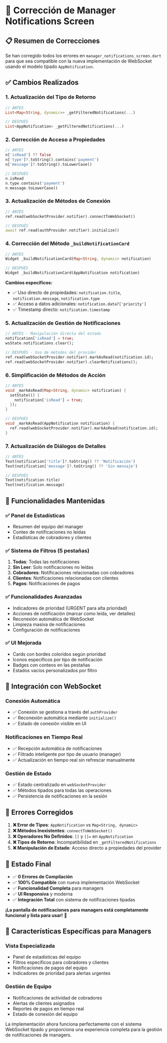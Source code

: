 # 🔧 Corrección de Manager Notifications Screen

## 📋 Resumen de Correcciones

Se han corregido todos los errores en `manager_notifications_screen.dart` para que sea compatible con la nueva implementación de WebSocket usando el modelo tipado `AppNotification`.

## ✅ **Cambios Realizados**

### **1. Actualización del Tipo de Retorno**
```dart
// ANTES
List<Map<String, dynamic>> _getFilteredNotifications(...)

// DESPUÉS  
List<AppNotification> _getFilteredNotifications(...)
```

### **2. Corrección de Acceso a Propiedades**
```dart
// ANTES
n['isRead'] ?? false
n['type']?.toString().contains('payment')
n['message']?.toString().toLowerCase()

// DESPUÉS
n.isRead
n.type.contains('payment')  
n.message.toLowerCase()
```

### **3. Actualización de Métodos de Conexión**
```dart
// ANTES
ref.read(webSocketProvider.notifier).connectToWebSocket()

// DESPUÉS
await ref.read(authProvider.notifier).initialize()
```

### **4. Corrección del Método `_buildNotificationCard`**
```dart
// ANTES
Widget _buildNotificationCard(Map<String, dynamic> notification)

// DESPUÉS
Widget _buildNotificationCard(AppNotification notification)
```

**Cambios específicos:**
- ✅ Uso directo de propiedades: `notification.title`, `notification.message`, `notification.type`
- ✅ Acceso a datos adicionales: `notification.data?['priority']`
- ✅ Timestamp directo: `notification.timestamp`

### **5. Actualización de Gestión de Notificaciones**
```dart
// ANTES - Manipulación directa del estado
notification['isRead'] = true;
wsState.notifications.clear();

// DESPUÉS - Uso de métodos del provider
ref.read(webSocketProvider.notifier).markAsRead(notification.id);
ref.read(webSocketProvider.notifier).clearNotifications();
```

### **6. Simplificación de Métodos de Acción**
```dart
// ANTES
void _markAsRead(Map<String, dynamic> notification) {
  setState(() {
    notification['isRead'] = true;
  });
}

// DESPUÉS
void _markAsRead(AppNotification notification) {
  ref.read(webSocketProvider.notifier).markAsRead(notification.id);
}
```

### **7. Actualización de Diálogos de Detalles**
```dart
// ANTES
Text(notification['title']?.toString() ?? 'Notificación')
Text(notification['message']?.toString() ?? 'Sin mensaje')

// DESPUÉS
Text(notification.title)
Text(notification.message)
```

## 🎯 **Funcionalidades Mantenidas**

### **✅ Panel de Estadísticas**
- Resumen del equipo del manager
- Conteo de notificaciones no leídas
- Estadísticas de cobradores y clientes

### **✅ Sistema de Filtros (5 pestañas)**
1. **Todas**: Todas las notificaciones
2. **Sin Leer**: Solo notificaciones no leídas
3. **Cobradores**: Notificaciones relacionadas con cobradores
4. **Clientes**: Notificaciones relacionadas con clientes  
5. **Pagos**: Notificaciones de pagos

### **✅ Funcionalidades Avanzadas**
- Indicadores de prioridad (URGENT para alta prioridad)
- Acciones de notificación (marcar como leída, ver detalles)
- Reconexión automática de WebSocket
- Limpieza masiva de notificaciones
- Configuración de notificaciones

### **✅ UI Mejorada**
- Cards con bordes coloridos según prioridad
- Iconos específicos por tipo de notificación
- Badges con conteos en las pestañas
- Estados vacíos personalizados por filtro

## 🔄 **Integración con WebSocket**

### **Conexión Automática**
- ✅ Conexión se gestiona a través del `authProvider`
- ✅ Reconexión automática mediante `initialize()`
- ✅ Estado de conexión visible en UI

### **Notificaciones en Tiempo Real**
- ✅ Recepción automática de notificaciones
- ✅ Filtrado inteligente por tipo de usuario (manager)
- ✅ Actualización en tiempo real sin refrescar manualmente

### **Gestión de Estado**
- ✅ Estado centralizado en `webSocketProvider`
- ✅ Métodos tipados para todas las operaciones
- ✅ Persistencia de notificaciones en la sesión

## 🐛 **Errores Corregidos**

1. **❌ Error de Tipos**: `AppNotification` vs `Map<String, dynamic>`
2. **❌ Métodos Inexistentes**: `connectToWebSocket()` 
3. **❌ Operadores No Definidos**: `[]` y `[]=` en `AppNotification`
4. **❌ Tipos de Retorno**: Incompatibilidad en `_getFilteredNotifications`
5. **❌ Manipulación de Estado**: Acceso directo a propiedades del provider

## 🚀 **Estado Final**

- ✅ **0 Errores de Compilación**
- ✅ **100% Compatible** con nueva implementación WebSocket
- ✅ **Funcionalidad Completa** para managers
- ✅ **UI Responsiva** y moderna
- ✅ **Integración Total** con sistema de notificaciones tipadas

**¡La pantalla de notificaciones para managers está completamente funcional y lista para usar!** 🎉

## 📱 **Características Específicas para Managers**

### **Vista Especializada**
- Panel de estadísticas del equipo
- Filtros específicos para cobradores y clientes
- Notificaciones de pagos del equipo
- Indicadores de prioridad para alertas urgentes

### **Gestión de Equipo**
- Notificaciones de actividad de cobradores
- Alertas de clientes asignados
- Reportes de pagos en tiempo real
- Estado de conexión del equipo

La implementación ahora funciona perfectamente con el sistema WebSocket tipado y proporciona una experiencia completa para la gestión de notificaciones de managers.
